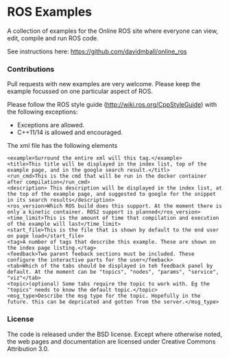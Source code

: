 ROS Examples
============

A collection of examples for the Online ROS site where everyone can view, edit, compile and run ROS code.

See instructions here: https://github.com/davidmball/online_ros

### Contributions

Pull requests with new examples are very welcome. Please keep the example focussed on one particular aspect of ROS.

Please follow the ROS style guide (http://wiki.ros.org/CppStyleGuide)
with the following exceptions:
* Exceptions are allowed.
* C++11/14 is allowed and encouraged. 

The xml file has the following elements
```
<example>Surround the entire xml will this tag.</example>
<title>This title will be displayed in the index list, top of the example page, and in the google search result.</titl>
<run_cmd>This is the cmd that will be run in the docker container after compilation</run_cmd>
<description> This description will be displayed in the index list, at the top of the example page, and suggested to google for the snippet in its search results</description>
<ros_version>Which ROS build does this support. At the moment there is only a kinetic container. ROS2 support is planned</ros_version>
<time_limit>This is the amount of time that compilation and execution of the example will last</time_limit>
<start_file>This is the file that is shown by default to the end user on page load</start_file>
<tag>A number of tags that describe this example. These are shown on the index page listing.</tag>
<feedback>Two parent feeback sections must be included. These configure the interactive parts for the user</feeback>
<tab>Which of the tabs should be displayed in teh feedback panel by default. At the moment can be "topics", "nodes", "params", "service", "viz"</tab>
<topic>(optional) Some tabs require the topic to work with. Eg the "topics" needs to know the default topic.</topic>
<msg_type>Describe the msg type for the topic. Hopefully in the future. this can be depricated and gotten from the server.</msg_type>
```

### License

The code is released under the BSD license.
Except where otherwise noted, the web pages and documentation are licensed under Creative Commons Attribution 3.0. 





